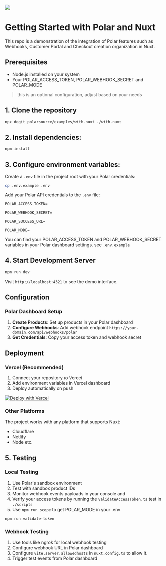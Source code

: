 ![](../logo.svg)

# Getting Started with Polar and Nuxt

This repo is a demonstration of the integration of Polar features such as Webhooks, Customer Portal and Checkout creation organization in Nuxt.

## Prerequisites

- Node.js installed on your system
- Your POLAR_ACCESS_TOKEN, POLAR_WEBHOOK_SECRET and POLAR_MODE
> this is an optional configuration, adjust based on your needs



## 1. Clone the repository

```bash
npx degit polarsource/examples/with-nuxt ./with-nuxt
```

## 2. Install dependencies:

```bash
npm install
```

## 3. Configure environment variables:

Create a `.env` file in the project root with your Polar credentials:

```bash
cp .env.example .env
```

Add your Polar API credentials to the `.env` file:

```env
POLAR_ACCESS_TOKEN=

POLAR_WEBHOOK_SECRET=

POLAR_SUCCESS_URL=

POLAR_MODE=
```

You can find your POLAR_ACCESS_TOKEN and POLAR_WEBHOOK_SECRET variables in your Polar dashboard settings. see `.env.example`

## 4. Start Development Server

```bash
npm run dev
```

Visit `http://localhost:4321` to see the demo interface.

## Configuration

### Polar Dashboard Setup

1. **Create Products**: Set up products in your Polar dashboard
2. **Configure Webhooks**: Add webhook endpoint `https://your-domain.com/api/webhooks/polar`
3. **Get Credentials**: Copy your access token and webhook secret

## Deployment

### Vercel (Recommended)

1. Connect your repository to Vercel
1. Add environment variables in Vercel dashboard
1. Deploy automatically on push

[![Deploy with Vercel](https://vercel.com/button)](https://vercel.com/new/clone?repository-url=https://github.com/polarsource/examples/tree/main/with-nuxt&env=POLAR_ACCESS_TOKEN,POLAR_WEBHOOK_SECRET,POLAR_SUCCESS_URL,SANDBOX_POLAR_ACCESS_TOKEN,SANDBOX_POLAR_WEBHOOK_SECRET,SANDBOX_POLAR_SUCCESS_URL,POLAR_MODE&envDescription=Configure%20your%20Polar%20API%20credentials%20and%20mode.&envLink=https://docs.polar.sh/integrate/webhooks/endpoints#setup-webhooks)

### Other Platforms

The project works with any platform that supports Nuxt:


- Cloudflare
- Netlify
- Node etc.

## 5. Testing

### Local Testing

1. Use Polar's sandbox environment
2. Test with sandbox product IDs
3. Monitor webhook events payloads in your console and
4. Verify your access tokens by running the `validateAccessToken.ts` test in `./scripts`
5. Use `npm run scope` to get POLAR_MODE in your .env

```bash
npm run validate-token
```

### Webhook Testing

1. Use tools like ngrok for local webhook testing
2. Configure webhook URL in Polar dashboard
3. Configure `vite.server.allowedhosts` in `nuxt.config.ts` to allow it.
4. Trigger test events from Polar dashboard

